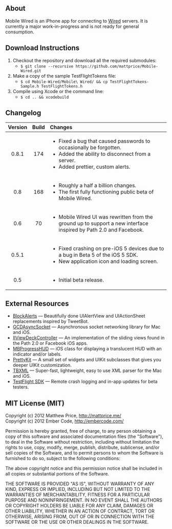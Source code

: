 ## About

Mobile Wired is an iPhone app for connecting to [Wired](http://www.read-write.fr/wired/) servers. It is currently a major work-in-progress and is not ready for general consumption.

## Download Instructions

1. Checkout the repository and download all the required submodules:
    * `$ git clone --recursive https://github.com/mattprice/Mobile-Wired.git`
2. Make a copy of the sample TestFlightTokens file:
    * `$ cd Mobile-Wired/Mobile\ Wired/ && cp TestFlightTokens-Sample.h TestFlightTokens.h`
3. Compile using Xcode or the command line:
    * `$ cd .. && xcodebuild`

## Changelog

| **Version** | **Build** | **Changes** |
| :---------: | :-------: | :---------- |
|    0.8.1    |    174    | <ul><li>Fixed a bug that caused passwords to occasionally be forgotten.</li><li>Added the ability to disconnect from a server.</li><li>Added prettier, custom alerts.</li></ul> |
|    0.8      |    168    | <ul><li>Roughly a half a billion changes.</li><li>The first fully functioning public beta of Mobile Wired.</li></ul> |
|    0.6      |    70     | <ul><li>Mobile Wired UI was rewritten from the ground up to support a new interface inspired by Path 2.0 and Facebook.</li></ul> |
|    0.5.1    |           | <ul><li>Fixed crashing on pre-iOS 5 devices due to a bug in Beta 5 of the iOS 5 SDK.</li><li>New application icon and loading screen.</li></ul> |
|    0.5      |           | <ul><li>Initial beta release.</li></ul> |

## External Resources

* [BlockAlerts][] — Beautifully done UIAlertView and UIActionSheet replacements inspired by TweetBot.
* [GCDAsyncSocket][] — Asynchronous socket networking library for Mac and iOS.
* [IIViewDeckController][] — An implementation of the sliding views found in the Path 2.0 or Facebook iOS apps.
* [MBProgressHUD][] — iOS class for displaying a translucent HUD with an indicator and/or labels.
* [PrettyKit][] — A small set of widgets and UIKit subclasses that gives you deeper UIKit customization.
* [TBXML][] — Super-fast, lightweight, easy to use XML parser for the Mac and iOS.
* [TestFlight SDK][] — Remote crash logging and in-app updates for beta testers.

[BlockAlerts]: https://github.com/Lyc0s/BlockAlertsAnd-ActionSheets
[GCDAsyncSocket]: https://github.com/robbiehanson/CocoaAsyncSocket
[IIViewDeckController]: https://github.com/Inferis/ViewDeck*
[MBProgressHUD]: https://github.com/jdg/MBProgressHUD
[PrettyKit]: https://github.com/vicpenap/PrettyKit
[TBXML]: https://github.com/71squared/TBXML
[TestFlight SDK]: https://testflightapp.com/sdk/

## MIT License (MIT)

Copyright (c) 2012 Matthew Price, http://mattprice.me/ <br>
Copyright (c) 2012 Ember Code, http://embercode.com/

Permission is hereby granted, free of charge, to any person obtaining a copy of this software and associated documentation files (the "Software"), to deal in the Software without restriction, including without limitation the rights to use, copy, modify, merge, publish, distribute, sublicense, and/or sell copies of the Software, and to permit persons to whom the Software is furnished to do so, subject to the following conditions:

The above copyright notice and this permission notice shall be included in all copies or substantial portions of the Software.

THE SOFTWARE IS PROVIDED "AS IS", WITHOUT WARRANTY OF ANY KIND, EXPRESS OR IMPLIED, INCLUDING BUT NOT LIMITED TO THE WARRANTIES OF MERCHANTABILITY, FITNESS FOR A PARTICULAR PURPOSE AND NONINFRINGEMENT. IN NO EVENT SHALL THE AUTHORS OR COPYRIGHT HOLDERS BE LIABLE FOR ANY CLAIM, DAMAGES OR OTHER LIABILITY, WHETHER IN AN ACTION OF CONTRACT, TORT OR OTHERWISE, ARISING FROM, OUT OF OR IN CONNECTION WITH THE SOFTWARE OR THE USE OR OTHER DEALINGS IN THE SOFTWARE.